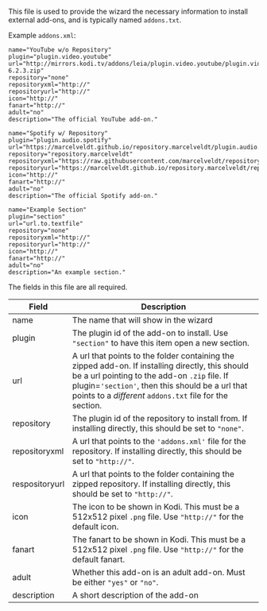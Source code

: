 This file is used to provide the wizard the necessary information to install external add-ons, and is typically named `addons.txt`.

Example `addons.xml`:
```
name="YouTube w/o Repository"
plugin="plugin.video.youtube"
url="http://mirrors.kodi.tv/addons/leia/plugin.video.youtube/plugin.video.youtube-6.2.3.zip"
repository="none"
repositoryxml="http://"
repositoryurl="http://"
icon="http://"
fanart="http://"
adult="no"
description="The official YouTube add-on."

name="Spotify w/ Repository"
plugin="plugin.audio.spotify"
url="https://marcelveldt.github.io/repository.marcelveldt/plugin.audio.spotify/"
repository="repository.marcelveldt"
repositoryxml="https://raw.githubusercontent.com/marcelveldt/repository.marcelveldt/master/addons.xml"
repositoryurl="https://marcelveldt.github.io/repository.marcelveldt/repository.marcelveldt/"
icon="http://"
fanart="http://"
adult="no"
description="The official Spotify add-on."

name="Example Section"
plugin="section"
url="url.to.textfile"
repository="none"
repositoryxml="http://"
repositoryurl="http://"
icon="http://"
fanart="http://"
adult="no"
description="An example section."
```

The fields in this file are all required.

| Field | Description |
| ----- | ----------- |
| name  | The name that will show in the wizard |
| plugin | The plugin id of the add-on to install. Use `"section"` to have this item open a new section. |
| url | A url that points to the folder containing the zipped add-on. If installing directly, this should be a url pointing to the add-on `.zip` file. If plugin=`'section'`, then this should be a url that points to a *different* `addons.txt` file for the section. |
| repository | The plugin id of the repository to install from. If installing directly, this should be set to `"none"`. |
| repositoryxml | A url that points to the `'addons.xml'` file for the repository. If installing directly, this should be set to `"http://"`. |
| respositoryurl | A url that points to the folder containing the zipped repository. If installing directly, this should be set to `"http://"`. |
| icon | The icon to be shown in Kodi. This must be a 512x512 pixel `.png` file. Use `"http://"` for the default icon. |
| fanart | The fanart to be shown in Kodi. This must be a 512x512 pixel `.png` file. Use `"http://"` for the default fanart. |
| adult | Whether this add-on is an adult add-on. Must be either `"yes"` or `"no"`. |
| description | A short description of the add-on |